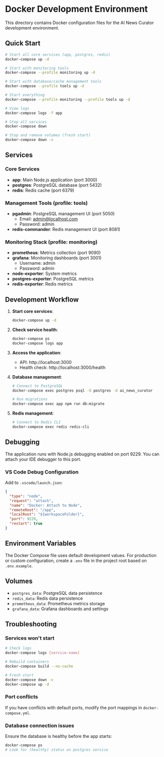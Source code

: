 # Docker Development Environment

This directory contains Docker configuration files for the AI News Curator development environment.

## Quick Start

```bash
# Start all core services (app, postgres, redis)
docker-compose up -d

# Start with monitoring tools
docker-compose --profile monitoring up -d

# Start with database/cache management tools
docker-compose --profile tools up -d

# Start everything
docker-compose --profile monitoring --profile tools up -d

# View logs
docker-compose logs -f app

# Stop all services
docker-compose down

# Stop and remove volumes (fresh start)
docker-compose down -v
```

## Services

### Core Services
- **app**: Main Node.js application (port 3000)
- **postgres**: PostgreSQL database (port 5432)
- **redis**: Redis cache (port 6379)

### Management Tools (profile: tools)
- **pgadmin**: PostgreSQL management UI (port 5050)
  - Email: admin@localhost.com
  - Password: admin
- **redis-commander**: Redis management UI (port 8081)

### Monitoring Stack (profile: monitoring)
- **prometheus**: Metrics collection (port 9090)
- **grafana**: Monitoring dashboards (port 3001)
  - Username: admin
  - Password: admin
- **node-exporter**: System metrics
- **postgres-exporter**: PostgreSQL metrics
- **redis-exporter**: Redis metrics

## Development Workflow

1. **Start core services**:
   ```bash
   docker-compose up -d
   ```

2. **Check service health**:
   ```bash
   docker-compose ps
   docker-compose logs app
   ```

3. **Access the application**:
   - API: http://localhost:3000
   - Health check: http://localhost:3000/health

4. **Database management**:
   ```bash
   # Connect to PostgreSQL
   docker-compose exec postgres psql -U postgres -d ai_news_curator
   
   # Run migrations
   docker-compose exec app npm run db:migrate
   ```

5. **Redis management**:
   ```bash
   # Connect to Redis CLI
   docker-compose exec redis redis-cli
   ```

## Debugging

The application runs with Node.js debugging enabled on port 9229. You can attach your IDE debugger to this port.

### VS Code Debug Configuration
Add to `.vscode/launch.json`:
```json
{
  "type": "node",
  "request": "attach",
  "name": "Docker: Attach to Node",
  "remoteRoot": "/app",
  "localRoot": "${workspaceFolder}",
  "port": 9229,
  "restart": true
}
```

## Environment Variables

The Docker Compose file uses default development values. For production or custom configuration, create a `.env` file in the project root based on `.env.example`.

## Volumes

- `postgres_data`: PostgreSQL data persistence
- `redis_data`: Redis data persistence
- `prometheus_data`: Prometheus metrics storage
- `grafana_data`: Grafana dashboards and settings

## Troubleshooting

### Services won't start
```bash
# Check logs
docker-compose logs [service-name]

# Rebuild containers
docker-compose build --no-cache

# Fresh start
docker-compose down -v
docker-compose up -d
```

### Port conflicts
If you have conflicts with default ports, modify the port mappings in `docker-compose.yml`.

### Database connection issues
Ensure the database is healthy before the app starts:
```bash
docker-compose ps
# Look for (healthy) status on postgres service
```